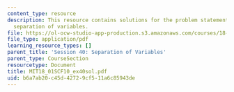 ```yaml
---
content_type: resource
description: This resource contains solutions for the problem statements related to
  separation of variables.
file: https://ol-ocw-studio-app-production.s3.amazonaws.com/courses/18-01sc-single-variable-calculus-fall-2010/b6a7ab20c45d42729cf511a6c85943de_MIT18_01SCF10_ex40sol.pdf
file_type: application/pdf
learning_resource_types: []
parent_title: 'Session 40: Separation of Variables'
parent_type: CourseSection
resourcetype: Document
title: MIT18_01SCF10_ex40sol.pdf
uid: b6a7ab20-c45d-4272-9cf5-11a6c85943de
---
```

